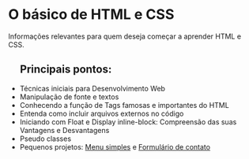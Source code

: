 # O básico de HTML e CSS 
 Informações relevantes para quem deseja começar a aprender HTML e CSS.

 <ul>
 	<h2>Principais pontos:</h2>
 	<li>Técnicas iniciais para Desenvolvimento Web</li>
 	<li>Manipulação de fonte e textos</li>
 	<li>Conhecendo a função de Tags famosas e importantes do HTML</li>
 	<li>Entenda como incluir arquivos externos no código</li>
 	<li>Iniciando com Float e Display inline-block: Compreensão das suas Vantagens e Desvantagens</li>
 	<li>Pseudo classes</li>
 	<li>Pequenos projetos: <a href="https://github.com/Shellyda/Basico-HTML-CSS/blob/main/1-%20Introdu%C3%A7%C3%A3o%20a%20HTML%20e%20CSS/8-%20Criando%20menu%20simples%20e%20manipulando%20novas%20propriedades.html">Menu simples</a> e <a href="https://github.com/Shellyda/Basico-HTML-CSS/blob/main/2-%20Aprofundando%20conceitos/7-%20Criando%20um%20formul%C3%A1rio%20de%20contato%20profissional.html">Formulário de contato</a></li>
 </ul>
